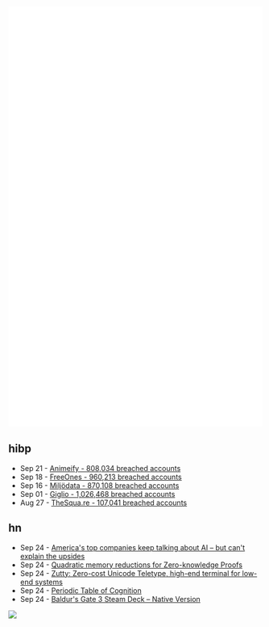 ![Metrics](https://raw.githubusercontent.com/phixion/phixion/master/metrics.svg)

## hibp

<!--
for https://github.com/phixion/phixion/blob/main/.github/workflows/feeds.yml
-->
<!--START_SECTION:haveibeenpwnd-->
- Sep 21 - [Animeify - 808,034 breached accounts](https://haveibeenpwned.com/Breach/Animeify)
- Sep 18 - [FreeOnes - 960,213 breached accounts](https://haveibeenpwned.com/Breach/FreeOnes)
- Sep 16 - [Miljödata - 870,108 breached accounts](https://haveibeenpwned.com/Breach/Miljodata)
- Sep 01 - [Giglio - 1,026,468 breached accounts](https://haveibeenpwned.com/Breach/Giglio)
- Aug 27 - [TheSqua.re - 107,041 breached accounts](https://haveibeenpwned.com/Breach/TheSquare)
<!--END_SECTION:haveibeenpwnd-->

## hn

<!--
for https://github.com/phixion/phixion/blob/main/.github/workflows/feeds.yml
-->
<!--START_SECTION:hn-->
- Sep 24 - [America's top companies keep talking about AI – but can't explain the upsides](https://www.ft.com/content/e93e56df-dd9b-40c1-b77a-dba1ca01e473)
- Sep 24 - [Quadratic memory reductions for Zero-knowledge Proofs](https://github.com/logannye/space-efficient-zero-knowledge-proofs)
- Sep 24 - [Zutty: Zero-cost Unicode Teletype, high-end terminal for low-end systems](https://git.hq.sig7.se/zutty.git)
- Sep 24 - [Periodic Table of Cognition](https://kk.org/thetechnium/the-periodic-table-of-cognition/)
- Sep 24 - [Baldur's Gate 3 Steam Deck – Native Version](https://larian.com/support/faqs/steam-deck-native-version_121)
<!--END_SECTION:hn-->

<!--
for https://yhype.me
-->
![](https://hit.yhype.me/github/profile?user_id=13013670)
